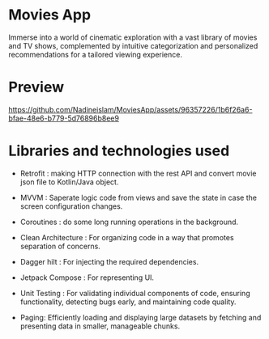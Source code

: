 # Movies App
Immerse into a world of cinematic exploration with a vast library of movies and TV shows, complemented by intuitive categorization and personalized recommendations for a tailored viewing experience.

# Preview

https://github.com/Nadineislam/MoviesApp/assets/96357226/1b6f26a6-bfae-48e6-b779-5d76896b8ee9

# Libraries and technologies used
* Retrofit : making HTTP connection with the rest API and convert movie json file to Kotlin/Java object. <br />
* MVVM : Saperate logic code from views and save the state in case the screen configuration changes. <br />
* Coroutines : do some long running operations in the background. <br />
* Clean Architecture : For organizing code in a way that promotes separation of concerns. <br />

* Dagger hilt : For injecting the required dependencies. <br />

* Jetpack Compose : For representing UI. <br />

* Unit Testing : For validating individual components of code, ensuring functionality, detecting bugs early, and maintaining code quality. <br />

* Paging: Efficiently loading and displaying large datasets by fetching and presenting data in smaller, manageable chunks.


